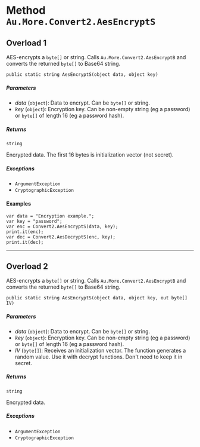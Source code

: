 # Method `Au.More.Convert2.AesEncryptS`

## Overload 1

AES-encrypts a `byte[]` or string. Calls `Au.More.Convert2.AesEncryptB` and converts the returned `byte[]` to Base64 string.

```
public static string AesEncryptS(object data, object key)
```

##### Parameters

- *data*  (`object`):
    Data to encrypt. Can be `byte[]` or string.
- *key*  (`object`):
    Encryption key. Can be non-empty string (eg a password) or `byte[]` of length 16 (eg a password hash).

##### Returns

`string`

Encrypted data. The first 16 bytes is initialization vector (not secret).

##### Exceptions

- `ArgumentException`
- `CryptographicException`

#### Examples

```
var data = "Encryption example.";
var key = "password";
var enc = Convert2.AesEncryptS(data, key);
print.it(enc);
var dec = Convert2.AesDecryptS(enc, key);
print.it(dec);
```

* * *

## Overload 2

AES-encrypts a `byte[]` or string. Calls `Au.More.Convert2.AesEncryptB` and converts the returned `byte[]` to Base64 string.

```
public static string AesEncryptS(object data, object key, out byte[] IV)
```

##### Parameters

- *data*  (`object`):
    Data to encrypt. Can be `byte[]` or string.
- *key*  (`object`):
    Encryption key. Can be non-empty string (eg a password) or `byte[]` of length 16 (eg a password hash).
- *IV*  (`byte[]`):
    Receives an initialization vector. The function generates a random value. Use it with decrypt functions. Don't need to keep it in secret.

##### Returns

`string`

Encrypted data.

##### Exceptions

- `ArgumentException`
- `CryptographicException`